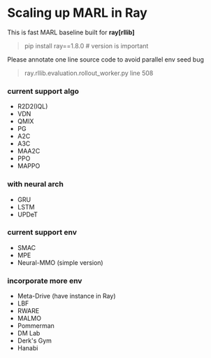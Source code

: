 # Scaling up MARL in Ray

This is fast MARL baseline built for **ray[rllib]**
> pip install ray==1.8.0 # version is important

Please annotate one line source code to avoid parallel env seed bug
> ray.rllib.evaluation.rollout_worker.py line 508 


### current support algo
- R2D2(IQL)
- VDN
- QMIX
- PG
- A2C
- A3C
- MAA2C
- PPO
- MAPPO
  
### with neural arch
- GRU
- LSTM
- UPDeT

### current support env
- SMAC
- MPE
- Neural-MMO (simple version)

### incorporate more env
- Meta-Drive (have instance in Ray)
- LBF
- RWARE
- MALMO
- Pommerman
- DM Lab
- Derk's Gym
- Hanabi

